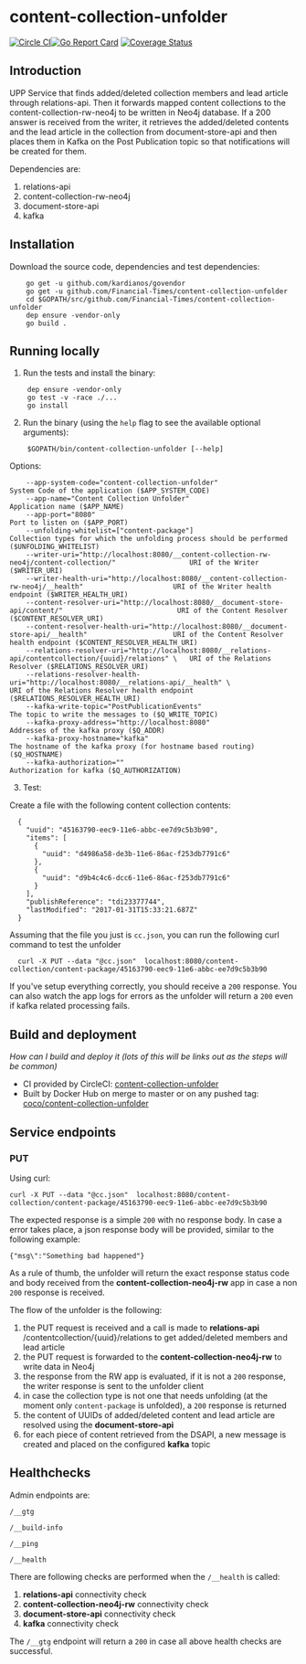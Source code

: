 # content-collection-unfolder

[![Circle CI](https://circleci.com/gh/Financial-Times/content-collection-unfolder/tree/master.png?style=shield)](https://circleci.com/gh/Financial-Times/content-collection-unfolder/tree/master)[![Go Report Card](https://goreportcard.com/badge/github.com/Financial-Times/content-collection-unfolder)](https://goreportcard.com/report/github.com/Financial-Times/content-collection-unfolder) [![Coverage Status](https://coveralls.io/repos/github/Financial-Times/content-collection-unfolder/badge.svg)](https://coveralls.io/github/Financial-Times/content-collection-unfolder)

## Introduction

UPP Service that finds added/deleted collection members and lead article through relations-api.
Then it forwards mapped content collections to the content-collection-rw-neo4j to be written in Neo4j database.
If a 200 answer is received from the writer, 
it retrieves the added/deleted contents and the lead article in the collection from document-store-api 
and then places them in Kafka on the Post Publication topic so that notifications will be created for them.

Dependencies are:
1. relations-api
2. content-collection-rw-neo4j
3. document-store-api
4. kafka

## Installation
      
Download the source code, dependencies and test dependencies:

        go get -u github.com/kardianos/govendor
        go get -u github.com/Financial-Times/content-collection-unfolder
        cd $GOPATH/src/github.com/Financial-Times/content-collection-unfolder
        dep ensure -vendor-only
        go build .

## Running locally

1. Run the tests and install the binary:

        dep ensure -vendor-only
        go test -v -race ./...
        go install

2. Run the binary (using the `help` flag to see the available optional arguments):

        $GOPATH/bin/content-collection-unfolder [--help]

Options:

        --app-system-code="content-collection-unfolder"                                                         System Code of the application ($APP_SYSTEM_CODE)
        --app-name="Content Collection Unfolder"                                                                Application name ($APP_NAME)
        --app-port="8080"                                                                                       Port to listen on ($APP_PORT)
        --unfolding-whitelist=["content-package"]                                                               Collection types for which the unfolding process should be performed ($UNFOLDING_WHITELIST)
        --writer-uri="http://localhost:8080/__content-collection-rw-neo4j/content-collection/"                  URI of the Writer ($WRITER_URI)
        --writer-health-uri="http://localhost:8080/__content-collection-rw-neo4j/__health"                      URI of the Writer health endpoint ($WRITER_HEALTH_URI)
        --content-resolver-uri="http://localhost:8080/__document-store-api/content/"                            URI of the Content Resolver ($CONTENT_RESOLVER_URI)
        --content-resolver-health-uri="http://localhost:8080/__document-store-api/__health"                     URI of the Content Resolver health endpoint ($CONTENT_RESOLVER_HEALTH_URI)
        --relations-resolver-uri="http://localhost:8080/__relations-api/contentcollection/{uuid}/relations" \   URI of the Relations Resolver ($RELATIONS_RESOLVER_URI)
        --relations-resolver-health-uri="http://localhost:8080/__relations-api/__health" \                      URI of the Relations Resolver health endpoint ($RELATIONS_RESOLVER_HEALTH_URI)
        --kafka-write-topic="PostPublicationEvents"                                                             The topic to write the messages to ($Q_WRITE_TOPIC)
        --kafka-proxy-address="http://localhost:8080"                                                           Addresses of the kafka proxy ($Q_ADDR)
        --kafka-proxy-hostname="kafka"                                                                          The hostname of the kafka proxy (for hostname based routing) ($Q_HOSTNAME)
        --kafka-authorization=""                                                                                Authorization for kafka ($Q_AUTHORIZATION)
        
        
3. Test:

Create a file with the following content collection contents:

      {
        "uuid": "45163790-eec9-11e6-abbc-ee7d9c5b3b90",
        "items": [
          {
            "uuid": "d4986a58-de3b-11e6-86ac-f253db7791c6"
          },
          {
            "uuid": "d9b4c4c6-dcc6-11e6-86ac-f253db7791c6"
          }
        ],
        "publishReference": "tdi23377744",
        "lastModified": "2017-01-31T15:33:21.687Z"
      }


Assuming that the file you just is `cc.json`, you can run the following curl command to test the unfolder

      curl -X PUT --data "@cc.json"  localhost:8080/content-collection/content-package/45163790-eec9-11e6-abbc-ee7d9c5b3b90

If you've setup everything correctly, you should receive a `200` response. You can also watch the app logs for errors as the
unfolder will return a `200` even if kafka related processing fails.

## Build and deployment
_How can I build and deploy it (lots of this will be links out as the steps will be common)_

* CI provided by CircleCI: [content-collection-unfolder](https://circleci.com/gh/Financial-Times/content-collection-unfolder)
* Built by Docker Hub on merge to master or on any pushed tag: [coco/content-collection-unfolder](https://hub.docker.com/r/coco/content-collection-unfolder/)

## Service endpoints

### PUT

Using curl:

    curl -X PUT --data "@cc.json"  localhost:8080/content-collection/content-package/45163790-eec9-11e6-abbc-ee7d9c5b3b90

The expected response is a simple `200` with no response body. In case a error takes place, a json response body will be provided,
similar to the following example:

    {"msg\":"Something bad happened"}
    
As a rule of thumb, the unfolder will return the exact response status code and body received from the **content-collection-neo4j-rw** app in
case a non `200` response is received.

The flow of the unfolder is the following:

1. the PUT request is received and a call is made to **relations-api** /contentcollection/{uuid}/relations to get added/deleted members and lead article
1. the PUT request is forwarded to the **content-collection-neo4j-rw** to write data in Neo4j
2. the response from the RW app is evaluated, if it is not a `200` response, the writer response is sent to the unfolder client
3. in case the collection type is not one that needs unfolding (at the moment only `content-package` is unfolded), a `200` response is returned
4. the content of UUIDs of added/deleted content and lead article are resolved using the **document-store-api**
5. for each piece of content retrieved from the DSAPI, a new message is created and placed on the configured **kafka** topic

## Healthchecks
Admin endpoints are:

`/__gtg`

`/__build-info`

`/__ping`

`/__health`

There are following checks are performed when the `/__health` is called:
1. **relations-api** connectivity check
2. **content-collection-neo4j-rw** connectivity check
3. **document-store-api** connectivity check
4. **kafka** connectivity check

The `/__gtg` endpoint will return a `200` in case all above health checks are successful.  
